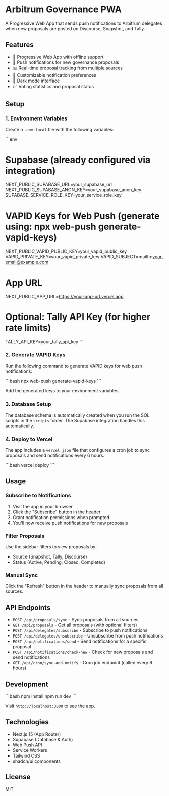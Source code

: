 # Arbitrum Governance PWA

A Progressive Web App that sends push notifications to Arbitrum delegates when new proposals are posted on Discourse, Snapshot, and Tally.

## Features

- 📱 Progressive Web App with offline support
- 🔔 Push notifications for new governance proposals
- 📊 Real-time proposal tracking from multiple sources
- 🎯 Customizable notification preferences
- 🌙 Dark mode interface
- 📈 Voting statistics and proposal status

## Setup

### 1. Environment Variables

Create a `.env.local` file with the following variables:

\`\`\`env
# Supabase (already configured via integration)
NEXT_PUBLIC_SUPABASE_URL=your_supabase_url
NEXT_PUBLIC_SUPABASE_ANON_KEY=your_supabase_anon_key
SUPABASE_SERVICE_ROLE_KEY=your_service_role_key

# VAPID Keys for Web Push (generate using: npx web-push generate-vapid-keys)
NEXT_PUBLIC_VAPID_PUBLIC_KEY=your_vapid_public_key
VAPID_PRIVATE_KEY=your_vapid_private_key
VAPID_SUBJECT=mailto:your-email@example.com

# App URL
NEXT_PUBLIC_APP_URL=https://your-app-url.vercel.app

# Optional: Tally API Key (for higher rate limits)
TALLY_API_KEY=your_tally_api_key
\`\`\`

### 2. Generate VAPID Keys

Run the following command to generate VAPID keys for web push notifications:

\`\`\`bash
npx web-push generate-vapid-keys
\`\`\`

Add the generated keys to your environment variables.

### 3. Database Setup

The database schema is automatically created when you run the SQL scripts in the `scripts` folder. The Supabase integration handles this automatically.

### 4. Deploy to Vercel

The app includes a `vercel.json` file that configures a cron job to sync proposals and send notifications every 6 hours.

\`\`\`bash
vercel deploy
\`\`\`

## Usage

### Subscribe to Notifications

1. Visit the app in your browser
2. Click the "Subscribe" button in the header
3. Grant notification permissions when prompted
4. You'll now receive push notifications for new proposals

### Filter Proposals

Use the sidebar filters to view proposals by:
- Source (Snapshot, Tally, Discourse)
- Status (Active, Pending, Closed, Completed)

### Manual Sync

Click the "Refresh" button in the header to manually sync proposals from all sources.

## API Endpoints

- `POST /api/proposals/sync` - Sync proposals from all sources
- `GET /api/proposals` - Get all proposals (with optional filters)
- `POST /api/delegates/subscribe` - Subscribe to push notifications
- `POST /api/delegates/unsubscribe` - Unsubscribe from push notifications
- `POST /api/notifications/send` - Send notifications for a specific proposal
- `POST /api/notifications/check-new` - Check for new proposals and send notifications
- `GET /api/cron/sync-and-notify` - Cron job endpoint (called every 6 hours)

## Development

\`\`\`bash
npm install
npm run dev
\`\`\`

Visit `http://localhost:3000` to see the app.

## Technologies

- Next.js 15 (App Router)
- Supabase (Database & Auth)
- Web Push API
- Service Workers
- Tailwind CSS
- shadcn/ui components

## License

MIT

